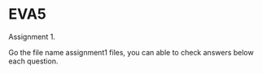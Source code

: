 # EVA5

Assignment 1.

Go the file name assignment1 files, you can able to check answers below each question.
